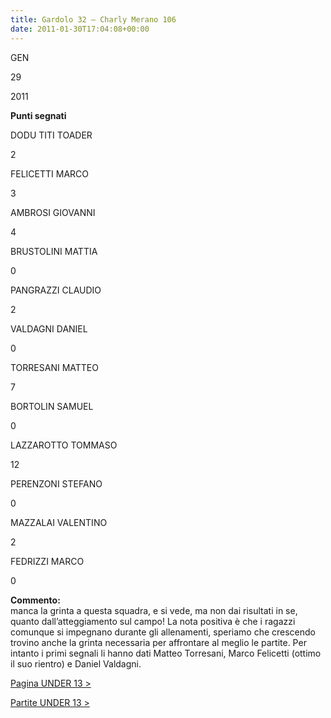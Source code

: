 ```yaml
---
title: Gardolo 32 – Charly Merano 106
date: 2011-01-30T17:04:08+00:00
---
```

GEN

29

2011

**Punti segnati**

DODU TITI TOADER

2

FELICETTI MARCO

3

AMBROSI GIOVANNI

4

BRUSTOLINI MATTIA

0

PANGRAZZI CLAUDIO

2

VALDAGNI DANIEL

0

TORRESANI MATTEO

7

BORTOLIN SAMUEL

0

LAZZAROTTO TOMMASO

12

PERENZONI STEFANO

0

MAZZALAI VALENTINO

2

FEDRIZZI MARCO

0

**Commento:**  
manca la grinta a questa squadra, e si vede, ma non dai risultati in se, quanto dall’atteggiamento sul campo! La nota positiva è che i ragazzi comunque si impegnano durante gli allenamenti, speriamo che crescendo trovino anche la grinta necessaria per affrontare al meglio le partite. Per intanto i primi segnali li hanno dati Matteo Torresani, Marco Felicetti (ottimo il suo rientro) e Daniel Valdagni.

[Pagina UNDER 13 >](http://www.basketgardolo.it/under-13)

[Partite UNDER 13 >](http://www.basketgardolo.it/?tag=under-13&cat=11)